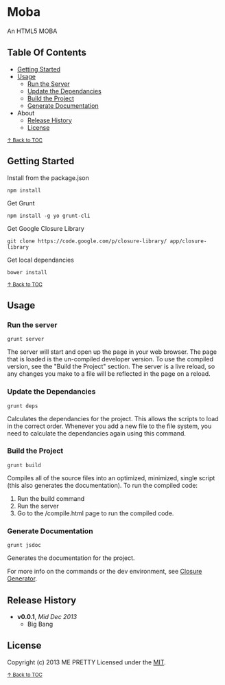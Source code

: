 # Moba

An HTML5 MOBA

## Table Of Contents

* [Getting Started](#getting-started)
* [Usage](#usage)
  - [Run the Server](#run-the-server)
  - [Update the Dependancies](#update-the-dependancies)
  - [Build the Project](#build-the-project)
  - [Generate Documentation](#generate-documentation)
* About
  - [Release History](#release-history)
  - [License](#license)


<sup>[↑ Back to TOC](#table-of-contents)</sup>


## Getting Started

Install from the package.json
```shell
npm install
```

Get Grunt
```shell
npm install -g yo grunt-cli
```

Get Google Closure Library
```shell
git clone https://code.google.com/p/closure-library/ app/closure-library
```

Get local dependancies
```shell
bower install
```

<sup>[↑ Back to TOC](#table-of-contents)</sup>

## Usage

### Run the server

```
grunt server
```

The server will start and open up the page in your web browser. The page that is loaded is the un-compiled developer version. To use the compiled version, see the "Build the Project" section. The server is a live reload, so any changes you make to a file will be reflected in the page on a reload. 

### Update the Dependancies

```
grunt deps
```

Calculates the dependancies for the project. This allows the scripts to load in the correct order. Whenever you add a new file to the file system, you need to calculate the dependancies again using this command.

### Build the Project

```
grunt build
```

Compiles all of the source files into an optimized, minimized, single script (this also generates the documentation). To run the compiled code:

1. Run the build command
2. Run the server 
3. Go to the /compile.html page to run the compiled code.

### Generate Documentation

```
grunt jsdoc
```

Generates the documentation for the project.

For more info on the commands or the dev environment, see [Closure Generator][closure-gen].

## Release History
- **v0.0.1**, *Mid Dec 2013*
  - Big Bang

## License
Copyright (c) 2013 ME PRETTY
Licensed under the [MIT](LICENSE-MIT).

<sup>[↑ Back to TOC](#table-of-contents)</sup>

[closure-library]: https://developers.google.com/closure/library/ "Google Closure Library"
[closure-tools]: https://developers.google.com/closure/ "Google Closure Tools"
[grunt]: http://gruntjs.com/
[Getting Started]: https://github.com/gruntjs/grunt/wiki/Getting-started
[package.json]: https://npmjs.org/doc/json.html
[Gruntfile]: https://github.com/gruntjs/grunt/wiki/Sample-Gruntfile "Grunt's Gruntfile.js"
[yeoman]: http://yeoman.io/ "yeoman Modern Workflows for Modern Webapps"
[bower]:http://twitter.github.com/bower/ "THE BROWSER PACKAGE MANAGER html, css, and javascript"
[closure-gen]:https://github.com/closureplease/generator-closure
